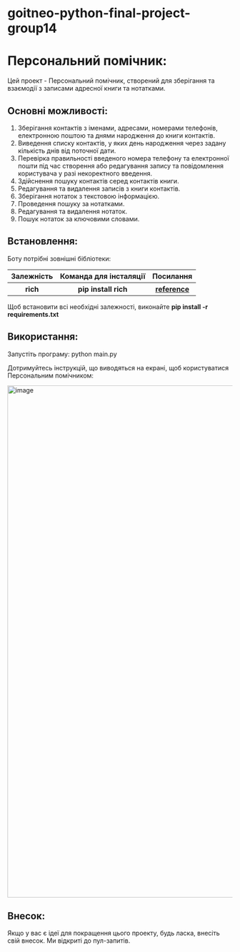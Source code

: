 # goitneo-python-final-project-group14

# Персональний помічник:

Цей проект - Персональний помічник, створений для зберігання та взаємодії з записами адресної книги та нотатками.

## Основні можливості:

1. Зберігання контактів з іменами, адресами, номерами телефонів, електронною поштою та днями народження до книги контактів.
2. Виведення списку контактів, у яких день народження через задану кількість днів від поточної дати.
3. Перевірка правильності введеного номера телефону та електронної пошти під час створення або редагування запису та повідомлення користувача у разі некоректного введення.
4. Здійснення пошуку контактів серед контактів книги.
5. Редагування та видалення записів з книги контактів.
6. Зберігання нотаток з текстовою інформацією.
7. Проведення пошуку за нотатками.
8. Редагування та видалення нотаток.
9. Пошук нотаток за ключовими словами.

## Встановлення:

Боту потрібні зовнішні бібліотеки:

<table>
  <tr>
    <th>Залежність</th>
    <th>Команда для інсталяції</th>
    <th>Посилання</th>
  </tr>
    <tr>
    <th>rich</th>
    <th><b>pip install rich</b></th>
    <th><a href="https://rich.readthedocs.io/en/stable/index.html">reference</a></th>
  </tr>
</table>

Щоб встановити всі необхідні залежності, виконайте <b>pip install -r requirements.txt</b>

## Використання:

Запустіть програму:
python main.py

Дотримуйтесь інструкцій, що виводяться на екрані, щоб користуватися Персональним помічником:


<img width="1148" alt="image" src="https://github.com/kryvosheyin/goitneo-python-final-project-group14/assets/86955461/0de52268-0e08-499c-93a1-1e4355842eb3">


## Внесок:

Якщо у вас є ідеї для покращення цього проекту, будь ласка, внесіть свій внесок. Ми відкриті до пул-запитів.

